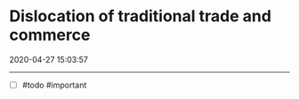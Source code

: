 # Dislocation of traditional trade and commerce
2020-04-27 15:03:57
            
---

- [ ] #todo #important 


